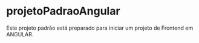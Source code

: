 # projetoPadraoAngular
Este projeto padrão está preparado para iniciar um projeto de Frontend em ANGULAR.
